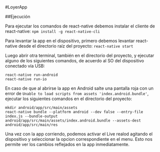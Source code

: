 #LoyerApp

##Ejecución

Para ejecutar los comandos de react-native debemos instalar el cliente de react-native: `npm install -g react-native-cli`

Para levantar la app en el dispositivo, primero debemos levantar react-native desde el directorio raíz del proyecto: `react-native start`

Luego abrir otra terminal, también en el directorio del proyecto, y ejecutar alguno de los siguientes comandos, de acuerdo al SO del dispositivo conectado vía USB:
```
react-native run-android
react-native run-io
```

En caso de que al abrirse la app en Android salte una pantalla roja con un error de `Unable to load scripts from assets 'index.android.bundle'`, ejecutar los siguientes comandos en el directorio del proyecto:
```
mkdir android/app/src/main/assets
react-native bundle --platform android --dev false --entry-file index.js --bundle-output android/app/src/main/assets/index.android.bundle --assets-dest android/app/src/main/res
```

Una vez con la app corriendo, podemos activar el Live realod agitando el dispositivo y seleccionar la opcion correspondiente en el menu.
Esto nos permite ver los cambios reflejados en la app inmediatamente.